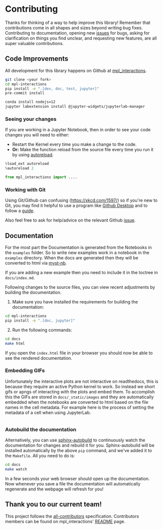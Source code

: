 # Contributing

Thanks for thinking of a way to help improve this library! Remember that contributions come in all shapes and sizes beyond writing bug fixes. Contributing to documentation, opening new [issues](https://github.com/ianhi/mpl-interactions/issues) for bugs, asking for clarification on things you find unclear, and requesting new features, are all super valuable contributions.

## Code Improvements

All development for this library happens on Github at [mpl_interactions](https://github.com/ianhi/mpl-interactions).

```bash
git clone <your fork>
cd mpl-interactions
pip install -e ".[dev, doc, test, jupyter]"
pre-commit install
```

```bash
conda install nodejs=12
jupyter labextension install @jupyter-widgets/jupyterlab-manager
```

### Seeing your changes

If you are working in a Jupyter Notebook, then in order to see your code changes you will need to either:

- Restart the Kernel every time you make a change to the code.
- **Or:** Make the function reload from the source file every time you run it by using [autoreload](https://ipython.readthedocs.io/en/stable/config/extensions/autoreload.html).

```python
%load_ext autoreload
%autoreload 2

from mpl_interactions import ....
```

### Working with Git

Using Git/Github can confusing (<https://xkcd.com/1597/>) so if you're new to Git, you may find it helpful to use a program like [Github Desktop](https://desktop.github.com) and to follow a [guide](https://github.com/firstcontributions/first-contributions#first-contributions).

Also feel free to ask for help/advice on the relevant Github [issue](https://github.com/ianhi/mpl-interactions/issues).

## Documentation

For the most part the Documentation is generated from the Notebooks in the `examples` folder. So to write new examples work in a notebook in the `examples` directory. When the docs are generated then they will be converted to html via [myst-nb](https://myst-nb.readthedocs.io).

If you are adding a new example then you need to include it in the toctree in `docs/index.md`.

Following changes to the source files, you can view recent adjustments by building the documentation.

1. Make sure you have installed the requirements for building the documentation:

```bash
cd mpl-interactions
pip install -e ".[doc, jupyter]"
```

2. Run the following commands:

```bash
cd docs
make html
```

If you open the `index.html` file in your browser you should now be able to see the rendered documentation.

### Embedding GIFs

Unfortunately the interactive plots are not interactive on readthedocs, this is because they require an active Python kernel to work. So instead we short gifs or apngs of interacting with the plots and embed them. To accomplish this the GIFs are stored in `docs/_static/images` and they are automatically embedded when the notebooks are converted to html based on the file names in the cell metadata. For example here is the process of setting the metadata of a cell when using JupyterLab.

```{image} _static/images/how-to-embed-gif.apng

```

### Autobuild the documentation

Alternatively, you can use [sphinx-autobuild](https://github.com/GaretJax/sphinx-autobuild) to continuously watch the documentation for changes and rebuild it for you. Sphinx-autobuild will be installed automatically by the above `pip` command, and we've added it to the `Makefile`. All you need to do is:

```bash
cd docs
make watch
```

In a few seconds your web browser should open up the documentation. Now whenever you save a file the documentation will automatically regenerate and the webpage will refresh for you!

## Thank you to our current team!

This project follows the [all-contributors](https://github.com/all-contributors/all-contributors) specification. Contributors members can be found on mpl_interactions' [README](https://github.com/ianhi/mpl-interactions#contributors-) page.
